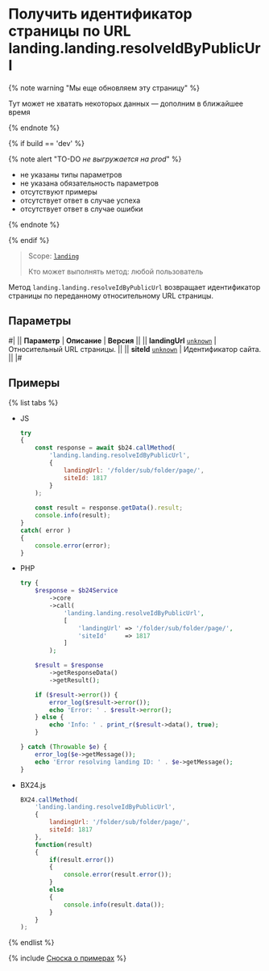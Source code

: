 # Получить идентификатор страницы по URL landing.landing.resolveIdByPublicUrl

{% note warning "Мы еще обновляем эту страницу" %}

Тут может не хватать некоторых данных — дополним в ближайшее время

{% endnote %}

{% if build == 'dev' %}

{% note alert "TO-DO _не выгружается на prod_" %}

- не указаны типы параметров
- не указана обязательность параметров
- отсутствуют примеры
- отсутствует ответ в случае успеха
- отсутствует ответ в случае ошибки

{% endnote %}

{% endif %}

> Scope: [`landing`](../../../scopes/permissions.md)
>
> Кто может выполнять метод: любой пользователь

Метод `landing.landing.resolveIdByPublicUrl` возвращает идентификатор страницы по переданному относительному URL страницы.

## Параметры

#|
|| **Параметр** | **Описание** | **Версия** ||
|| **landingUrl**
[`unknown`](../../../data-types.md) | Относительный URL страницы. ||
|| **siteId**
[`unknown`](../../../data-types.md) | Идентификатор сайта. ||
|#

## Примеры

{% list tabs %}

- JS


    ```js
    try
    {
    	const response = await $b24.callMethod(
    		'landing.landing.resolveIdByPublicUrl',
    		{
    			landingUrl: '/folder/sub/folder/page/',
    			siteId: 1817
    		}
    	);
    	
    	const result = response.getData().result;
    	console.info(result);
    }
    catch( error )
    {
    	console.error(error);
    }
    ```

- PHP


    ```php
    try {
        $response = $b24Service
            ->core
            ->call(
                'landing.landing.resolveIdByPublicUrl',
                [
                    'landingUrl' => '/folder/sub/folder/page/',
                    'siteId'     => 1817
                ]
            );
    
        $result = $response
            ->getResponseData()
            ->getResult();
    
        if ($result->error()) {
            error_log($result->error());
            echo 'Error: ' . $result->error();
        } else {
            echo 'Info: ' . print_r($result->data(), true);
        }
    
    } catch (Throwable $e) {
        error_log($e->getMessage());
        echo 'Error resolving landing ID: ' . $e->getMessage();
    }
    ```

- BX24.js

    ```js
    BX24.callMethod(
        'landing.landing.resolveIdByPublicUrl',
        {
            landingUrl: '/folder/sub/folder/page/',
            siteId: 1817
        },
        function(result)
        {
            if(result.error())
            {
                console.error(result.error());
            }
            else
            {
                console.info(result.data());
            }
        }
    );
    ```

{% endlist %}

{% include [Сноска о примерах](../../../../_includes/examples.md) %}